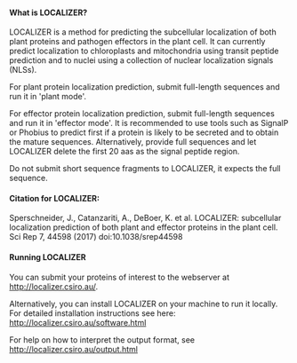 #### What is LOCALIZER?

LOCALIZER is a method for predicting the subcellular localization of both plant proteins and pathogen effectors in the plant cell. It can currently predict localization to chloroplasts and mitochondria using transit peptide prediction and to nuclei using a collection of nuclear localization signals (NLSs). 
 
For plant protein localization prediction, submit full-length sequences and run it in 'plant mode'.

For effector protein localization prediction, submit full-length sequences and run it in 'effector mode'. 
It is recommended to use tools such as SignalP or Phobius	to predict first if a protein is likely to be secreted and to obtain the mature sequences. Alternatively, provide full sequences and let LOCALIZER delete the first 20 aas as the signal peptide region.

Do not submit short sequence fragments to LOCALIZER, it expects the full sequence. 
 
#### Citation for LOCALIZER:

Sperschneider, J., Catanzariti, A., DeBoer, K. et al. LOCALIZER: subcellular localization prediction of both plant and effector proteins in the plant cell. Sci Rep 7, 44598 (2017) doi:10.1038/srep44598

#### Running LOCALIZER

You can submit your proteins of interest to the webserver at http://localizer.csiro.au/.

Alternatively, you can install LOCALIZER on your machine to run it locally. 
For detailed installation instructions see here: http://localizer.csiro.au/software.html

For help on how to interpret the output format, see http://localizer.csiro.au/output.html
